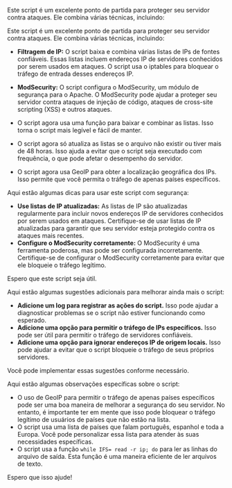 Este script é um excelente ponto de partida para proteger seu servidor contra ataques. Ele combina várias técnicas, incluindo:

Este script é um excelente ponto de partida para proteger seu servidor contra ataques. Ele combina várias técnicas, incluindo:

* **Filtragem de IP:** O script baixa e combina várias listas de IPs de fontes confiáveis. Essas listas incluem endereços IP de servidores conhecidos por serem usados ​​em ataques. O script usa o iptables para bloquear o tráfego de entrada desses endereços IP.
  
* **ModSecurity:** O script configura o ModSecurity, um módulo de segurança para o Apache. O ModSecurity pode ajudar a proteger seu servidor contra ataques de injeção de código, ataques de cross-site scripting (XSS) e outros ataques.

* O script agora usa uma função para baixar e combinar as listas. Isso torna o script mais legível e fácil de manter.
  
* O script agora só atualiza as listas se o arquivo não existir ou tiver mais de 48 horas. Isso ajuda a evitar que o script seja executado com frequência, o que pode afetar o desempenho do servidor.
  
* O script agora usa GeoIP para obter a localização geográfica dos IPs. Isso permite que você permita o tráfego de apenas países específicos.

Aqui estão algumas dicas para usar este script com segurança:

* **Use listas de IP atualizadas:** As listas de IP são atualizadas regularmente para incluir novos endereços IP de servidores conhecidos por serem usados ​​em ataques. Certifique-se de usar listas de IP atualizadas para garantir que seu servidor esteja protegido contra os ataques mais recentes.
* **Configure o ModSecurity corretamente:** O ModSecurity é uma ferramenta poderosa, mas pode ser configurada incorretamente. Certifique-se de configurar o ModSecurity corretamente para evitar que ele bloqueie o tráfego legítimo.

Espero que este script seja útil.

Aqui estão algumas sugestões adicionais para melhorar ainda mais o script:

* **Adicione um log para registrar as ações do script.** Isso pode ajudar a diagnosticar problemas se o script não estiver funcionando como esperado.
* **Adicione uma opção para permitir o tráfego de IPs específicos.** Isso pode ser útil para permitir o tráfego de servidores confiáveis.
* **Adicione uma opção para ignorar endereços IP de origem locais.** Isso pode ajudar a evitar que o script bloqueie o tráfego de seus próprios servidores.

Você pode implementar essas sugestões conforme necessário.

Aqui estão algumas observações específicas sobre o script:

* O uso de GeoIP para permitir o tráfego de apenas países específicos pode ser uma boa maneira de melhorar a segurança do seu servidor. No entanto, é importante ter em mente que isso pode bloquear o tráfego legítimo de usuários de países que não estão na lista.
* O script usa uma lista de países que falam português, espanhol e toda a Europa. Você pode personalizar essa lista para atender às suas necessidades específicas.
* O script usa a função `while IFS= read -r ip; do` para ler as linhas do arquivo de saída. Esta função é uma maneira eficiente de ler arquivos de texto.

Espero que isso ajude!
